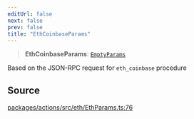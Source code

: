 ```yaml
---
editUrl: false
next: false
prev: false
title: "EthCoinbaseParams"
---
```


> **EthCoinbaseParams**: [`EmptyParams`](/reference/tevm/actions/type-aliases/emptyparams/)

Based on the JSON-RPC request for `eth_coinbase` procedure

## Source

[packages/actions/src/eth/EthParams.ts:76](https://github.com/evmts/tevm-monorepo/blob/main/packages/actions/src/eth/EthParams.ts#L76)
